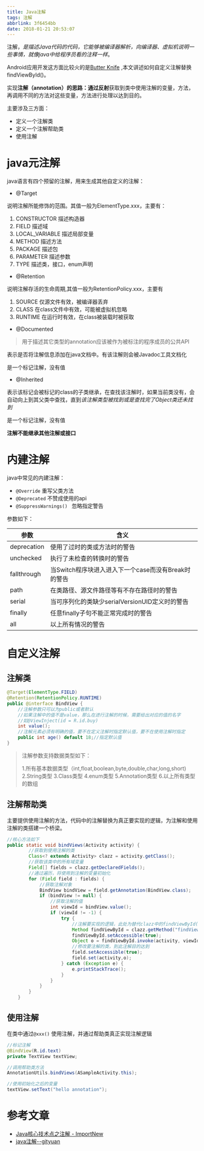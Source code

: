 ```yaml
---
title: Java注解
tags: 注解
abbrlink: 3f6454bb
date: 2018-01-21 20:53:07
---
```


注解，*是描述Java代码的代码，它能够被编译器解析，向编译器、虚拟机说明一些事情，就像java中给程序员看的注释一样*。

Android应用开发这方面比较火的是[Butter Knife](http://jakewharton.github.io/butterknife/) ,本文讲述如何自定义注解替换findViewById()。

实现**注解（annotation）**的思路：通过**反射**获取到类中使用注解的变量，方法，再调用不同的方法对这些变量，方法进行处理以达到目的。

主要涉及三方面：

* 定义一个注解类
* 定义一个注解帮助类
* 使用注解

# java元注解

java语言有四个预留的注解，用来生成其他自定义的注解：

* @Target

说明注解所能修饰的范围。其值一般为ElementType.xxx，主要有：

1. CONSTRUCTOR 描述构造器
2. FIELD 描述域
3. LOCAL_VARIABLE 描述局部变量
4. METHOD 描述方法
5. PACKAGE 描述包
6. PARAMETER 描述参数
7. TYPE 描述类，接口，enum声明

* @Retention

说明注解存活的生命周期,其值一般为RetentionPolicy.xxx，主要有

1. SOURCE 仅源文件有效，被编译器丢弃
2. CLASS 在class文件中有效，可能被虚拟机忽略
3. RUNTIME 在运行时有效，在class被装载时被获取

* @Documented

> 用于描述其它类型的annotation应该被作为被标注的程序成员的公共API

表示是否将注解信息添加在java文档中。有该注解则会被Javadoc工具文档化

是一个标记注解，没有值

* @Inherited

表示该标记会被标记的class的子类继承，在查找该注解时，如果当前类没有，会自动向上到其父类中查找，直到*该注解类型被找到或是查找完了Object类还未找到*

是一个标记注解，没有值

**注解不能继承其他注解或接口**

# 内建注解

java中常见的内建注解：

* `@Override` 重写父类方法
* `@Deprecated` 不赞成使用的api
* `@SuppressWarnings() ` 忽略指定警告

参数如下：

| 参数          | 含义                                |
| ----------- | --------------------------------- |
| deprecation | 使用了过时的类或方法时的警告                    |
| unchecked   | 执行了未检查的转换时的警告                     |
| fallthrough | 当Switch程序块进入进入下一个case而没有Break时的警告 |
| path        | 在类路径、源文件路径等有不存在路径时的警告             |
| serial      | 当可序列化的类缺少serialVersionUID定义时的警告   |
| finally     | 任意finally子句不能正常完成时的警告             |
| all         | 以上所有情况的警告                         |

# 自定义注解

## 注解类

```java
@Target(ElementType.FIELD)
@Retention(RetentionPolicy.RUNTIME)
public @interface BindView {
    //注解参数只可以为public或者默认
    //如果注解中的值不是value，那么在进行注解的时候，需要给出对应的值的名字
    //如@ViewInject(id = R.id.buy)
    int value();
    //注解元素必须有明确的值，要不在定义注解时指定默认值，要不在使用注解时指定
    public int age() default 18;//指定默认值
}
```

> 注解参数支持数据类型如下：
>
> 1.所有基本数据类型（int,float,boolean,byte,double,char,long,short)
> 2.String类型
> 3.Class类型
> 4.enum类型
> 5.Annotation类型
> 6.以上所有类型的数组

## 注解帮助类

主要提供使用注解的方法，代码中的注解替换为真正要实现的逻辑，为注解和使用注解的类搭建一个桥梁。

```java
//核心方法如下
public static void bindViews(Activity activity) {
  		//获取到使用注解的类
        Class<? extends Activity> clazz = activity.getClass();
  		//获取该类中的所有域变量
        Field[] fields = clazz.getDeclaredFields();
  		//通过遍历，将使用到注解的变量初始化
        for (Field field : fields) {
          	//获取注解对象
            BindView bindView = field.getAnnotation(BindView.class);
            if (bindView != null) {
              	//获取注解的值
                int viewId = bindView.value();
                if (viewId != -1) {
                    try {
                      	//注解要实现的逻辑，此处为替代clazz中的findViewById()方法，注意getMethod()是获取该类及其实现的接口中所有的public方法
                        Method findViewById = clazz.getMethod("findViewById", int.class);
                        findViewById.setAccessible(true);
                        Object o = findViewById.invoke(activity, viewId);
                      	//修改要注解的类，到此注解目的达到
                        field.setAccessible(true);
                        field.set(activity,o);
                    } catch (Exception e) {
                        e.printStackTrace();
                    }
                }
            }
        }
    }
```

## 使用注解

在类中通过`@xxx()` 使用注解，并通过帮助类真正实现注解逻辑

```java
//标记注解
@BindView(R.id.text)
private TextView textView;

//调用帮助类方法
AnnotationUtils.bindViews(ASampleActivity.this);

//使用初始化之后的变量
textView.setText("hello annotation");

```



# 参考文章

* [Java核心技术点之注解 - ImportNew](http://www.importnew.com/23816.html)
* [java注解--gityuan](http://gityuan.com/2016/01/23/java-annotation/)
